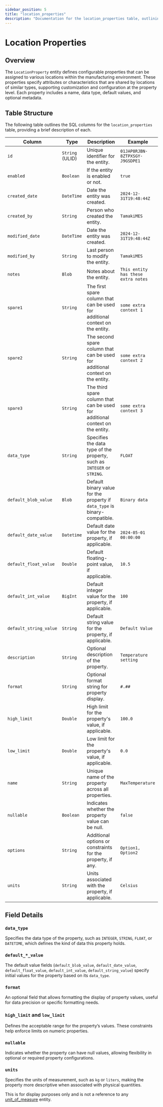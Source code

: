 ```yaml
---
sidebar_position: 5
title: "location_properties"
description: "Documentation for the location_properties table, outlining its columns and structure."
---
```


# Location Properties

## Overview

The `LocationProperty` entity defines configurable properties that can be assigned to various locations within the
manufacturing environment. These properties specify attributes or characteristics that are shared by locations of
similar types, supporting customization and configuration at the property level. Each property includes a name, data
type, default values, and optional metadata.

## Table Structure

The following table outlines the SQL columns for the `location_properties` table, providing a brief description of each.

| Column                 | Type            | Description                                                                    | Example                        |
|------------------------|-----------------|--------------------------------------------------------------------------------|--------------------------------|
| `id`                   | `String` (ULID) | Unique identifier for the entity.                                              | `01JAP8RJBN-8ZTPXSGY-J9GSDPE1` |
| `enabled`              | `Boolean`       | If the entity is enabled or not.                                               | `true`                         |
| `created_date`         | `DateTime`      | Date the entity was created.                                                   | `2024-12-31T19:48:44Z`         |
| `created_by`           | `String`        | Person who created the entity.                                                 | `TamakiMES`                    |
| `modified_date`        | `DateTime`      | Date the entity was created.                                                   | `2024-12-31T19:48:44Z`         |
| `modified_by`          | `String`        | Last person to modify the entity.                                              | `TamakiMES`                    |
| `notes`                | `Blob`          | Notes about the entity.                                                        | `This entity has these extra notes`  |
| `spare1`               | `String`        | The first spare column that can be used for additional context on the entity.  | `some extra context 1`         |
| `spare2`               | `String`        | The second spare column that can be used for additional context on the entity. | `some extra context 2`         |
| `spare3`               | `String`        | The third spare column that can be used for additional context on the entity.  | `some extra context 3`         |
| `data_type`            | `String`        | Specifies the data type of the property, such as `INTEGER` or `STRING`.        | `FLOAT`                        |
| `default_blob_value`   | `Blob`          | Default binary value for the property if `data_type` is binary-compatible.     | `Binary data`                  |
| `default_date_value`   | `Datetime`      | Default date value for the property, if applicable.                            | `2024-05-01 00:00:00`          |
| `default_float_value`  | `Double`        | Default floating-point value, if applicable.                                   | `10.5`                         |
| `default_int_value`    | `BigInt`        | Default integer value for the property, if applicable.                         | `100`                          |
| `default_string_value` | `String`        | Default string value for the property, if applicable.                          | `Default Value`                |
| `description`          | `String`        | Optional description of the property.                                          | `Temperature setting`          |
| `format`               | `String`        | Optional format string for property display.                                   | `#.##`                         |
| `high_limit`           | `Double`        | High limit for the property's value, if applicable.                            | `100.0`                        |
| `low_limit`            | `Double`        | Low limit for the property's value, if applicable.                             | `0.0`                          |
| `name`                 | `String`        | Unique name of the property across all properties.                             | `MaxTemperature`               |
| `nullable`             | `Boolean`       | Indicates whether the property value can be null.                              | `false`                        |
| `options`              | `String`        | Additional options or constraints for the property, if any.                    | `Option1, Option2`             |
| `units`                | `String`        | Units associated with the property, if applicable.                             | `Celsius`                      |

## Field Details

### `data_type`

Specifies the data type of the property, such as `INTEGER`, `STRING`, `FLOAT`, or `DATETIME`, which defines the kind of
data this property holds.

### `default_*_value`

The default value fields (`default_blob_value`, `default_date_value`, `default_float_value`, `default_int_value`,
`default_string_value`) specify initial values for the property based on its `data_type`.

### `format`

An optional field that allows formatting the display of property values, useful for data precision or specific
formatting needs.

### `high_limit` and `low_limit`

Defines the acceptable range for the property’s values. These constraints help enforce limits on numeric properties.

### `nullable`

Indicates whether the property can have null values, allowing flexibility in optional or required property
configurations.

### `units`

Specifies the units of measurement, such as `kg` or `liters`, making the property more descriptive when associated with
physical quantities.

This is for display purposes only and is not a reference to any [unit_of_measure](../utility-models/unit-of-measure-model/unit-of-measure) entity.